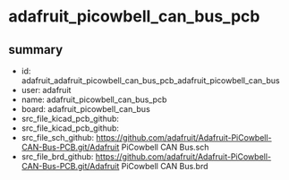 # adafruit_picowbell_can_bus_pcb
 
## summary 
* id: adafruit_adafruit_picowbell_can_bus_pcb_adafruit_picowbell_can_bus
* user: adafruit
* name: adafruit_picowbell_can_bus_pcb
* board: adafruit_picowbell_can_bus
* src_file_kicad_pcb_github: 
* src_file_kicad_pcb_github: 
* src_file_sch_github: https://github.com/adafruit/Adafruit-PiCowbell-CAN-Bus-PCB.git/Adafruit PiCowbell CAN Bus.sch
* src_file_brd_github: https://github.com/adafruit/Adafruit-PiCowbell-CAN-Bus-PCB.git/Adafruit PiCowbell CAN Bus.brd



